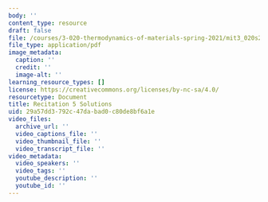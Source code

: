 ```yaml
---
body: ''
content_type: resource
draft: false
file: /courses/3-020-thermodynamics-of-materials-spring-2021/mit3_020s21_recitation5_solutions.pdf
file_type: application/pdf
image_metadata:
  caption: ''
  credit: ''
  image-alt: ''
learning_resource_types: []
license: https://creativecommons.org/licenses/by-nc-sa/4.0/
resourcetype: Document
title: Recitation 5 Solutions
uid: 29a57dd3-792c-47da-bad0-c80de8bf6a1e
video_files:
  archive_url: ''
  video_captions_file: ''
  video_thumbnail_file: ''
  video_transcript_file: ''
video_metadata:
  video_speakers: ''
  video_tags: ''
  youtube_description: ''
  youtube_id: ''
---
```

